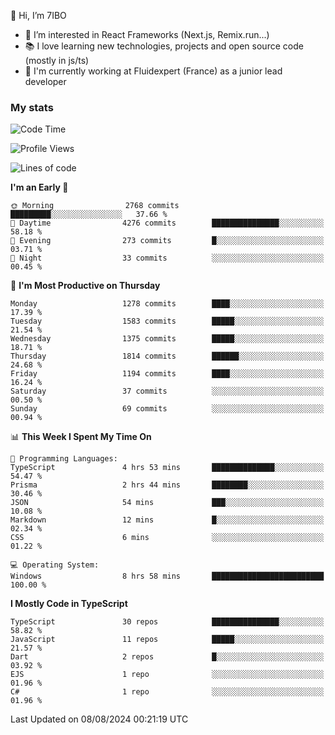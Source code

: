 👋 Hi, I’m 7IBO

- 👀 I’m interested in React Frameworks (Next.js, Remix.run...)
- 📚 I love learning new technologies, projects and open source code (mostly in js/ts)
- 💼 I'm currently working at Fluidexpert (France) as a junior lead developer

### My stats
<!--START_SECTION:waka-->
![Code Time](http://img.shields.io/badge/Code%20Time-717%20hrs%2054%20mins-blue)

![Profile Views](http://img.shields.io/badge/Profile%20Views-0-blue)

![Lines of code](https://img.shields.io/badge/From%20Hello%20World%20I%27ve%20Written-7.8%20million%20lines%20of%20code-blue)

**I'm an Early 🐤** 

```text
🌞 Morning                2768 commits        █████████░░░░░░░░░░░░░░░░   37.66 % 
🌆 Daytime                4276 commits        ███████████████░░░░░░░░░░   58.18 % 
🌃 Evening                273 commits         █░░░░░░░░░░░░░░░░░░░░░░░░   03.71 % 
🌙 Night                  33 commits          ░░░░░░░░░░░░░░░░░░░░░░░░░   00.45 % 
```
📅 **I'm Most Productive on Thursday** 

```text
Monday                   1278 commits        ████░░░░░░░░░░░░░░░░░░░░░   17.39 % 
Tuesday                  1583 commits        █████░░░░░░░░░░░░░░░░░░░░   21.54 % 
Wednesday                1375 commits        █████░░░░░░░░░░░░░░░░░░░░   18.71 % 
Thursday                 1814 commits        ██████░░░░░░░░░░░░░░░░░░░   24.68 % 
Friday                   1194 commits        ████░░░░░░░░░░░░░░░░░░░░░   16.24 % 
Saturday                 37 commits          ░░░░░░░░░░░░░░░░░░░░░░░░░   00.50 % 
Sunday                   69 commits          ░░░░░░░░░░░░░░░░░░░░░░░░░   00.94 % 
```


📊 **This Week I Spent My Time On** 

```text
💬 Programming Languages: 
TypeScript               4 hrs 53 mins       ██████████████░░░░░░░░░░░   54.47 % 
Prisma                   2 hrs 44 mins       ████████░░░░░░░░░░░░░░░░░   30.46 % 
JSON                     54 mins             ███░░░░░░░░░░░░░░░░░░░░░░   10.08 % 
Markdown                 12 mins             █░░░░░░░░░░░░░░░░░░░░░░░░   02.34 % 
CSS                      6 mins              ░░░░░░░░░░░░░░░░░░░░░░░░░   01.22 % 

💻 Operating System: 
Windows                  8 hrs 58 mins       █████████████████████████   100.00 % 
```

**I Mostly Code in TypeScript** 

```text
TypeScript               30 repos            ███████████████░░░░░░░░░░   58.82 % 
JavaScript               11 repos            █████░░░░░░░░░░░░░░░░░░░░   21.57 % 
Dart                     2 repos             █░░░░░░░░░░░░░░░░░░░░░░░░   03.92 % 
EJS                      1 repo              ░░░░░░░░░░░░░░░░░░░░░░░░░   01.96 % 
C#                       1 repo              ░░░░░░░░░░░░░░░░░░░░░░░░░   01.96 % 
```




 Last Updated on 08/08/2024 00:21:19 UTC
<!--END_SECTION:waka-->
